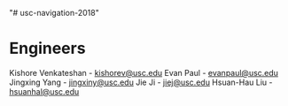 "# usc-navigation-2018" 

# Engineers

Kishore Venkateshan - kishorev@usc.edu
Evan Paul - evanpaul@usc.edu
Jingxing Yang - jingxiny@usc.edu
Jie Ji - jiej@usc.edu
Hsuan-Hau Liu - hsuanhal@usc.edu

